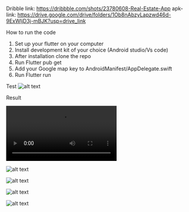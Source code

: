 


Dribble link: https://dribbble.com/shots/23780608-Real-Estate-App
apk-link: https://drive.google.com/drive/folders/1Ob8nAbzyLapzwd46d-9ExWljD3j-mBJK?usp=drive_link


How to run the code
1. Set up your flutter on your computer
2. Install development kit of your choice (Android studio/Vs code)
3. After installation clone the repo
4. Run Flutter pub get
5. Add your Google map key to AndroidManifest/AppDelegate.swift
6. Run Flutter run 


Test
![alt text](https://github.com/1cornerstone/take-home-test/blob/main/screenshot/sample.png)

Result

![alt text](https://github.com/1cornerstone/take-home-test/blob/main/screenshot/screen-recording.mov)

![alt text](https://github.com/1cornerstone/take-home-test/blob/main/screenshot/Screenshot%202024-05-22%20at%201.42.42%E2%80%AFPM.png)

![alt text](https://github.com/1cornerstone/take-home-test/blob/main/screenshot/Screenshot%202024-05-22%20at%201.42.55%E2%80%AFPM.png)


![alt text](https://github.com/1cornerstone/take-home-test/blob/main/screenshot/Screenshot%202024-05-22%20at%201.41.59%E2%80%AFPM.png)

![alt text](https://github.com/1cornerstone/take-home-test/blob/main/screenshot/Screenshot%202024-05-22%20at%201.42.19%E2%80%AFPM.png)

